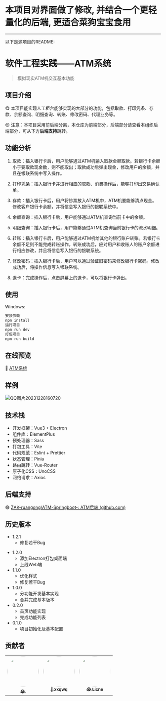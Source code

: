 # 本项目对界面做了修改, 并结合一个更轻量化的后端, 更适合菜狗宝宝食用
---
以下是源项目的README:


# 软件工程实践——ATM系统
> 模拟现实ATM机交互基本功能

## 项目介绍

😋 本项目能实现人工柜台能够实现的大部分的功能，包括取款、打印凭条、存款、余额查询、明细查询、转账、修改密码、代理业务等。

😍 注意：本项目采用前后端分离，本仓库为前端部分，后端部分请查看本组织后端部分，可从下方**后端支持**跳转。

## 功能分析

1. 取款：插入银行卡后，用户能够通过ATM机输入取款金额取款。若银行卡余额小于要取款现金数，则不能取出；取款成功后弹出现金，修改用户的余额，并且在银联系统中写入操作。

2. 打印凭条：插入银行卡并进行相应的取款、消费操作后，能够打印出交易确认单。

3. 存款：插入银行卡后，用户将钞票放入ATM机中，ATM机要能够清点现金。修改客户银行卡余额，并将信息写入银行的银联系统中。

4. 余额查询：插入银行卡后，用户能够通过ATM机查询当前卡中的余额。

5. 明细查询：插入银行卡后，用户能够通过ATM机查询当前银行卡的流水明细。

6. 转账：插入银行卡后，用户能够通过ATM机给其他的银行账户转账。若银行卡余额不足则不能完成转账操作。转账成功后，应对用户和收账人的账户余额进行相应修改，并且将信息写入银行的银联系统。

7. 修改密码：插入银行卡后，用户可以通过验证旧密码来修改银行卡密码。修改成功后，将操作信息写入银联系统。

8. 退卡：完成操作后，点击屏幕上的退卡，可以将银行卡弹出。

## 使用

Windows:

```sh
安装依赖
npm install
运行项目
npm run dev
打包项目
npm run build
```

## 在线预览

 👀 [ATM系统](http://1.116.150.155:12322/#/)

## 样例

![QQ图片20231228160720](./public/case.jpg)

## 技术栈

- 开发框架：Vue3 + Electron
- 组件库：ElementPlus
- 预处理器：Sass  
- 打包工具：Vite
- 代码规范：Eslint + Prettier
- 状态管理：Pinia
- 路由跳转：Vue-Router
- 原子化CSS：UnoCSS
- 网络请求：Axios

## 后端支持

😅	[ZAK-ruangong/ATM-Springboot-: ATM后端 (github.com)](https://github.com/ZAK-ruangong/ATM-Springboot-)

## 历史版本

- 1.2.1
  - 修复若干Bug

* 1.2.0
    * 添加Electron打包桌面端
    * 上线Web端
* 1.1.0
    * 优化样式
    * 修复若干Bug
* 1.0.0
    * 分功能开发基本实现
    * 合并完成基本版本
* 0.2.0
    * 首页功能实现
    * 完成功能列表
* 0.1.0
    * 项目初始化及基本配置

## 贡献者

<table>  <tr style="display:flex;justify-content:space-between;">    
    <td align="center" style="flex:1;"><a href="https://github.com/SongHunangshang" ><img src="https://avatars.githubusercontent.com/u/108913118?v=4" width="100px;" style="border-radius:50%;" alt=""/><br /><sub><b>😅&nbsp;</onghuangzhushangb></sub></a><br />
    <td align="center" style="flex:1;"><a href="https://github.com/xxqwq"><img src="https://avatars.githubusercontent.com/u/95366706?v=4" width="100px;" style="border-radius:50%;" alt=""/><br /><sub><b>🤔&nbsp;xxqwq</b></sub></a><br />
    <td align="center" style="flex:1;"><a href="https://github.com/Licne"><img src="https://avatars.githubusercontent.com/u/95366224?v=4" width="100px;" style="border-radius:50%;" alt=""/><br /><sub><b>😭&nbsp;Licne</b></sub></a><br /></tr></table>

